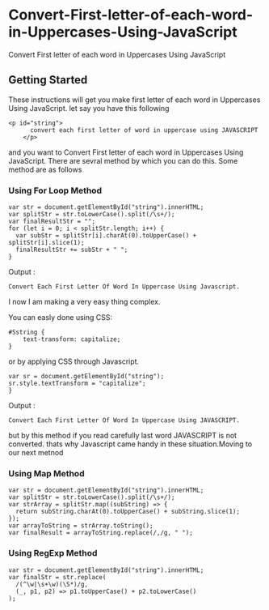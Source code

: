 # Convert-First-letter-of-each-word-in-Uppercases-Using-JavaScript
Convert First letter of each word in Uppercases Using JavaScript

## Getting Started

These instructions will get you make first letter of each word in Uppercases Using JavaScript.
let say you have this following 

```
<p id="string">
      convert each first letter of word in uppercase using JAVASCRIPT
    </p>
```
and you want to Convert First letter of each word in Uppercases Using JavaScript. There are sevral method by which you can do this. Some method are as follows 




### Using For Loop Method

```
var str = document.getElementById("string").innerHTML;
var splitStr = str.toLowerCase().split(/\s+/);
var finalResultStr = "";
for (let i = 0; i < splitStr.length; i++) {
  var subStr = splitStr[i].charAt(0).toUpperCase() + splitStr[i].slice(1);
  finalResultStr += subStr + " ";
}
```
Output :

```
Convert Each First Letter Of Word In Uppercase Using Javascript.
```

I now I am making a very easy thing complex. 

You can easly done using CSS:

```
#Sstring {
    text-transform: capitalize;
}
```
or by applying CSS through Javascript.

```
var sr = document.getElementById("string");
sr.style.textTransform = "capitalize";
}
```
Output :

```
Convert Each First Letter Of Word In Uppercase Using JAVASCRIPT.
```
but by this method if you read carefully last word JAVASCRIPT is not converted.
thats why Javascript came handy in these situation.Moving to our next metnod


### Using Map Method

```
var str = document.getElementById("string").innerHTML;
var splitStr = str.toLowerCase().split(/\s+/);
var strArray = splitStr.map((subString) => {
  return subString.charAt(0).toUpperCase() + subString.slice(1);
});
var arrayToString = strArray.toString();
var finalResult = arrayToString.replace(/,/g, " ");
```

### Using RegExp Method

```
var str = document.getElementById("string").innerHTML;
var finalStr = str.replace(
  /(^\w|\s+\w)(\S*)/g,
  (_, p1, p2) => p1.toUpperCase() + p2.toLowerCase()
);
```

